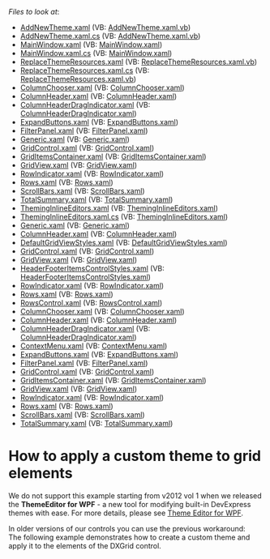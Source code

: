 <!-- default file list -->
*Files to look at*:

* [AddNewTheme.xaml](./CS/DXGridCustomTheme/AddNewTheme.xaml) (VB: [AddNewTheme.xaml.vb](./VB/DXGridCustomTheme/AddNewTheme.xaml.vb))
* [AddNewTheme.xaml.cs](./CS/DXGridCustomTheme/AddNewTheme.xaml.cs) (VB: [AddNewTheme.xaml.vb](./VB/DXGridCustomTheme/AddNewTheme.xaml.vb))
* [MainWindow.xaml](./CS/DXGridCustomTheme/MainWindow.xaml) (VB: [MainWindow.xaml](./VB/DXGridCustomTheme/MainWindow.xaml))
* [MainWindow.xaml.cs](./CS/DXGridCustomTheme/MainWindow.xaml.cs) (VB: [MainWindow.xaml](./VB/DXGridCustomTheme/MainWindow.xaml))
* [ReplaceThemeResources.xaml](./CS/DXGridCustomTheme/ReplaceThemeResources.xaml) (VB: [ReplaceThemeResources.xaml.vb](./VB/DXGridCustomTheme/ReplaceThemeResources.xaml.vb))
* [ReplaceThemeResources.xaml.cs](./CS/DXGridCustomTheme/ReplaceThemeResources.xaml.cs) (VB: [ReplaceThemeResources.xaml.vb](./VB/DXGridCustomTheme/ReplaceThemeResources.xaml.vb))
* [ColumnChooser.xaml](./CS/DXGridCustomTheme/Themes/Simple/ColumnChooser.xaml) (VB: [ColumnChooser.xaml](./VB/DXGridCustomTheme/Themes/Simple/ColumnChooser.xaml))
* [ColumnHeader.xaml](./CS/DXGridCustomTheme/Themes/Simple/ColumnHeader.xaml) (VB: [ColumnHeader.xaml](./VB/DXGridCustomTheme/Themes/Simple/ColumnHeader.xaml))
* [ColumnHeaderDragIndicator.xaml](./CS/DXGridCustomTheme/Themes/Simple/ColumnHeaderDragIndicator.xaml) (VB: [ColumnHeaderDragIndicator.xaml](./VB/DXGridCustomTheme/Themes/Simple/ColumnHeaderDragIndicator.xaml))
* [ExpandButtons.xaml](./CS/DXGridCustomTheme/Themes/Simple/ExpandButtons.xaml) (VB: [ExpandButtons.xaml](./VB/DXGridCustomTheme/Themes/Simple/ExpandButtons.xaml))
* [FilterPanel.xaml](./CS/DXGridCustomTheme/Themes/Simple/FilterPanel.xaml) (VB: [FilterPanel.xaml](./VB/DXGridCustomTheme/Themes/Simple/FilterPanel.xaml))
* [Generic.xaml](./CS/DXGridCustomTheme/Themes/Simple/Generic.xaml) (VB: [Generic.xaml](./VB/DXGridCustomTheme/Themes/Simple/Generic.xaml))
* [GridControl.xaml](./CS/DXGridCustomTheme/Themes/Simple/GridControl.xaml) (VB: [GridControl.xaml](./VB/DXGridCustomTheme/Themes/Simple/GridControl.xaml))
* [GridItemsContainer.xaml](./CS/DXGridCustomTheme/Themes/Simple/GridItemsContainer.xaml) (VB: [GridItemsContainer.xaml](./VB/DXGridCustomTheme/Themes/Simple/GridItemsContainer.xaml))
* [GridView.xaml](./CS/DXGridCustomTheme/Themes/Simple/GridView.xaml) (VB: [GridView.xaml](./VB/DXGridCustomTheme/Themes/Simple/GridView.xaml))
* [RowIndicator.xaml](./CS/DXGridCustomTheme/Themes/Simple/RowIndicator.xaml) (VB: [RowIndicator.xaml](./VB/DXGridCustomTheme/Themes/Simple/RowIndicator.xaml))
* [Rows.xaml](./CS/DXGridCustomTheme/Themes/Simple/Rows.xaml) (VB: [Rows.xaml](./VB/DXGridCustomTheme/Themes/Simple/Rows.xaml))
* [ScrollBars.xaml](./CS/DXGridCustomTheme/Themes/Simple/ScrollBars.xaml) (VB: [ScrollBars.xaml](./VB/DXGridCustomTheme/Themes/Simple/ScrollBars.xaml))
* [TotalSummary.xaml](./CS/DXGridCustomTheme/Themes/Simple/TotalSummary.xaml) (VB: [TotalSummary.xaml](./VB/DXGridCustomTheme/Themes/Simple/TotalSummary.xaml))
* [ThemingInlineEditors.xaml](./CS/DXGridCustomTheme/ThemingInlineEditors.xaml) (VB: [ThemingInlineEditors.xaml](./VB/DXGridCustomTheme/ThemingInlineEditors.xaml))
* [ThemingInlineEditors.xaml.cs](./CS/DXGridCustomTheme/ThemingInlineEditors.xaml.cs) (VB: [ThemingInlineEditors.xaml](./VB/DXGridCustomTheme/ThemingInlineEditors.xaml))
* [Generic.xaml](./CS/Simple/Themes/Generic.xaml) (VB: [Generic.xaml](./VB/Simple/Themes/Generic.xaml))
* [ColumnHeader.xaml](./CS/Simple/Themes/Generic/ColumnHeader.xaml) (VB: [ColumnHeader.xaml](./VB/Simple/Themes/Generic/ColumnHeader.xaml))
* [DefaultGridViewStyles.xaml](./CS/Simple/Themes/Generic/DefaultGridViewStyles.xaml) (VB: [DefaultGridViewStyles.xaml](./VB/Simple/Themes/Generic/DefaultGridViewStyles.xaml))
* [GridControl.xaml](./CS/Simple/Themes/Generic/GridControl.xaml) (VB: [GridControl.xaml](./VB/Simple/Themes/Generic/GridControl.xaml))
* [GridView.xaml](./CS/Simple/Themes/Generic/GridView.xaml) (VB: [GridView.xaml](./VB/Simple/Themes/Generic/GridView.xaml))
* [HeaderFooterItemsControlStyles.xaml](./CS/Simple/Themes/Generic/HeaderFooterItemsControlStyles.xaml) (VB: [HeaderFooterItemsControlStyles.xaml](./VB/Simple/Themes/Generic/HeaderFooterItemsControlStyles.xaml))
* [RowIndicator.xaml](./CS/Simple/Themes/Generic/RowIndicator.xaml) (VB: [RowIndicator.xaml](./VB/Simple/Themes/Generic/RowIndicator.xaml))
* [Rows.xaml](./CS/Simple/Themes/Generic/Rows.xaml) (VB: [Rows.xaml](./VB/Simple/Themes/Generic/Rows.xaml))
* [RowsControl.xaml](./CS/Simple/Themes/Generic/RowsControl.xaml) (VB: [RowsControl.xaml](./VB/Simple/Themes/Generic/RowsControl.xaml))
* [ColumnChooser.xaml](./CS/Simple/Themes/Simple/ColumnChooser.xaml) (VB: [ColumnChooser.xaml](./VB/Simple/Themes/Simple/ColumnChooser.xaml))
* [ColumnHeader.xaml](./CS/Simple/Themes/Simple/ColumnHeader.xaml) (VB: [ColumnHeader.xaml](./VB/Simple/Themes/Simple/ColumnHeader.xaml))
* [ColumnHeaderDragIndicator.xaml](./CS/Simple/Themes/Simple/ColumnHeaderDragIndicator.xaml) (VB: [ColumnHeaderDragIndicator.xaml](./VB/Simple/Themes/Simple/ColumnHeaderDragIndicator.xaml))
* [ContextMenu.xaml](./CS/Simple/Themes/Simple/ContextMenu.xaml) (VB: [ContextMenu.xaml](./VB/Simple/Themes/Simple/ContextMenu.xaml))
* [ExpandButtons.xaml](./CS/Simple/Themes/Simple/ExpandButtons.xaml) (VB: [ExpandButtons.xaml](./VB/Simple/Themes/Simple/ExpandButtons.xaml))
* [FilterPanel.xaml](./CS/Simple/Themes/Simple/FilterPanel.xaml) (VB: [FilterPanel.xaml](./VB/Simple/Themes/Simple/FilterPanel.xaml))
* [GridControl.xaml](./CS/Simple/Themes/Simple/GridControl.xaml) (VB: [GridControl.xaml](./VB/Simple/Themes/Simple/GridControl.xaml))
* [GridItemsContainer.xaml](./CS/Simple/Themes/Simple/GridItemsContainer.xaml) (VB: [GridItemsContainer.xaml](./VB/Simple/Themes/Simple/GridItemsContainer.xaml))
* [GridView.xaml](./CS/Simple/Themes/Simple/GridView.xaml) (VB: [GridView.xaml](./VB/Simple/Themes/Simple/GridView.xaml))
* [RowIndicator.xaml](./CS/Simple/Themes/Simple/RowIndicator.xaml) (VB: [RowIndicator.xaml](./VB/Simple/Themes/Simple/RowIndicator.xaml))
* [Rows.xaml](./CS/Simple/Themes/Simple/Rows.xaml) (VB: [Rows.xaml](./VB/Simple/Themes/Simple/Rows.xaml))
* [ScrollBars.xaml](./CS/Simple/Themes/Simple/ScrollBars.xaml) (VB: [ScrollBars.xaml](./VB/Simple/Themes/Simple/ScrollBars.xaml))
* [TotalSummary.xaml](./CS/Simple/Themes/Simple/TotalSummary.xaml) (VB: [TotalSummary.xaml](./VB/Simple/Themes/Simple/TotalSummary.xaml))
<!-- default file list end -->
# How to apply a custom theme to grid elements


<p>We do not support this example starting from v2012 vol 1 when we released the <strong>ThemeEditor for WPF</strong> - a new tool for modifying built-in DevExpress themes with ease. For more details, please see <a href="http://documentation.devexpress.com/#WpfThemeEditor/CustomDocument10429"><u>Theme Editor for WPF</u></a>.</p><p>In older versions of our controls you can use the previous workaround:<br />
The following example demonstrates how to create a custom theme and apply it to the elements of the DXGrid control.</p>

<br/>


